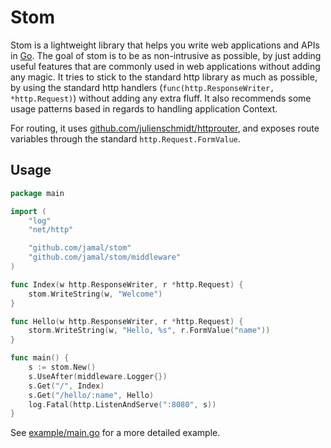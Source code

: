 # Stom

Stom is a lightweight library that helps you write web applications and APIs in [Go](http://golang.org/). The goal of
stom is to be as non-intrusive as possible, by just adding useful features that are commonly used in web applications
without adding any magic. It tries to stick to the standard http library as much as possible, by using the standard http
handlers (`func(http.ResponseWriter, *http.Request)`) without adding any extra fluff. It also recommends some usage
patterns based in regards to handling application Context.

For routing, it uses [github.com/julienschmidt/httprouter](http://github.com/julienschmidt/httprouter), and exposes
route variables through the standard `http.Request.FormValue`.

## Usage

```go
package main

import (
	"log"
	"net/http"

	"github.com/jamal/stom"
	"github.com/jamal/stom/middleware"
)

func Index(w http.ResponseWriter, r *http.Request) {
	stom.WriteString(w, "Welcome")
}

func Hello(w http.ResponseWriter, r *http.Request) {
	storm.WriteString(w, "Hello, %s", r.FormValue("name"))
}

func main() {
	s := stom.New()
	s.UseAfter(middleware.Logger{})
	s.Get("/", Index)
	s.Get("/hello/:name", Hello)
	log.Fatal(http.ListenAndServe(":8080", s))
}
```
See [example/main.go](example/main.go) for a more detailed example.
